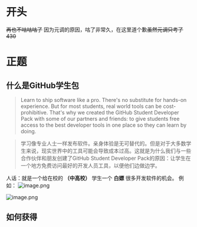 # 开头
~~再也不咕咕咕了~~
因为元调的原因，咕了非常久，在这里道个歉~~虽然元调只考了430~~
# 正题
## 什么是GitHub学生包
> Learn to ship software like a pro. There's no substitute for hands-on experience. But for most students, real world tools can be cost-prohibitive. That's why we created the GitHub Student Developer Pack with some of our partners and friends: to give students free access to the best developer tools in one place so they can learn by doing.

> 学习像专业人士一样发布软件。亲身体验是无可替代的。但是对于大多数学生来说，现实世界中的工具可能会导致成本过高。这就是为什么我们与一些合作伙伴和朋友创建了GitHub Student Developer Pack的原因：让学生在一个地方免费访问最好的开发人员工具，以便他们边做边学。

人话：就是一个给在校的 **（中高校）** 学生一个 **白嫖** 很多开发软件的机会。
例如：
![image.png](https://cdn.jsdelivr.net/gh/ZC-TigerRoot/image/usr/uploads/2021/01/2887390162.png)

![image.png](https://cdn.jsdelivr.net/gh/ZC-TigerRoot/image/usr/uploads/2021/01/2028119683.png)

## 如何获得
